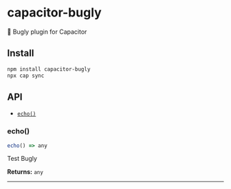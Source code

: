 # capacitor-bugly

📱 Bugly plugin for Capacitor

## Install

```bash
npm install capacitor-bugly
npx cap sync
```

## API

<docgen-index>

* [`echo()`](#echo)

</docgen-index>

<docgen-api>
<!--Update the source file JSDoc comments and rerun docgen to update the docs below-->

### echo()

```typescript
echo() => any
```

Test Bugly

**Returns:** <code>any</code>

--------------------

</docgen-api>
